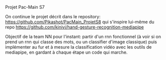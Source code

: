 Projet Pac-Main S7

On continue le projet décrit dans le repository: https://github.com/Pikashot/PacMain_ProjetS8
qui s'inspire lui-même du repo https://github.com/kinivi/hand-gesture-recognition-mediapipe

Objectif de la team NN pour l'instant: partir d'un rnn fonctionnel (à voir si on prend un rnn qui classe des mots, ou un classifier d'image classique)
puis implémenter au fur et à mesure la classification vidéo avec les outils de mediapipe, en gardant à chaque étape un code qui marche.

